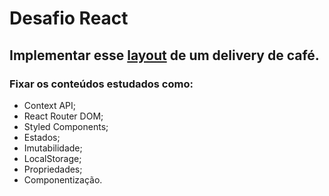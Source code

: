 # Desafio React

## Implementar esse [layout](https://www.figma.com/file/6O352PjxRPOgU73gHYpcvW/Coffee-Delivery?type=design&node-id=0%3A1&mode=design&t=Sa76YZ9qVTG886xF-1) de um delivery de café.

### Fixar os conteúdos estudados como: 
- Context API;
- React Router DOM;
- Styled Components;
- Estados;
- Imutabilidade; 
- LocalStorage; 
- Propriedades; 
- Componentização.
